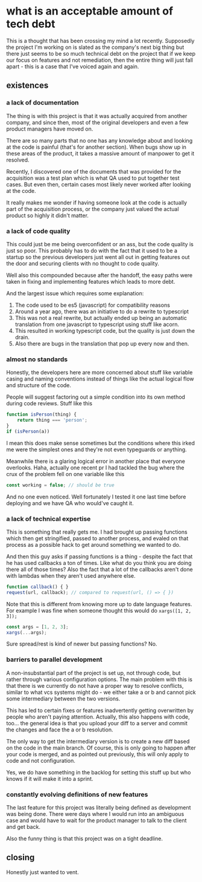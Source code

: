 # what is an acceptable amount of tech debt

This is a thought that has been crossing my mind a lot recently. Supposedly the project
I'm working on is slated as the company's next big thing but there just seems to
be so much technical debt on the project that if we keep our focus on features
and not remediation, then the entire thing will just fall apart - this is a case
that I've voiced again and again.

## existences

### a lack of documentation

The thing is with this project is that it was actually acquired from another company,
and since then, most of the original developers and even a few product managers have
moved on.

There are so many parts that no one has any knowledge about and looking at the code
is painful (that's for another section). When bugs show up in these areas of the
product, it takes a massive amount of manpower to get it resolved.

Recently, I discovered one of the documents that was provided for the acquisition
was a test plan which is what QA used to put together test cases. But even then,
certain cases most likely never worked after looking at the code.

It really makes me wonder if having someone look at the code is actually part of
the acquisition process, or the company just valued the actual product so highly
it didn't matter.

### a lack of code quality

This could just be me being overconfident or an ass, but the code quality is just
so poor. This probably has to do with the fact that it used to be a startup so
the previous developers just went all out in getting features out the door and securing
clients with no thought to code quality.

Well also this compounded because after the handoff, the easy paths were taken in
fixing and implementing features which leads to more debt.

And the largest issue which requires some explanation:

1. The code used to be es5 (javascript) for compatibility reasons
2. Around a year ago, there was an initiative to do a rewrite to typescript
3. This was not a real rewrite, but actually ended up being an automatic translation
   from one javascript to typescript using stuff like acorn.
4. This resulted in working typescript code, but the quality is just down the drain.
5. Also there are bugs in the translation that pop up every now and then.

### almost no standards

Honestly, the developers here are more concerned about stuff like variable casing
and naming conventions instead of things like the actual logical flow and structure
of the code.

People will suggest factoring out a simple condition into its own method during
code reviews. Stuff like this

```javascript
function isPerson(thing) {
    return thing === 'person';
}
if (isPerson(a))
```

I mean this does make sense sometimes but the conditions where this irked me were
the simplest ones and they're not even typeguards or anything.

Meanwhile there is a glaring logical error in another place that everyone overlooks.
Haha, actually one recent pr I had tackled the bug where the crux of the problem
fell on one variable like this

```javascript
const working = false; // should be true
```

And no one even noticed. Well fortunately I tested it one last time before deploying
and we have QA who would've caught it.

### a lack of technical expertise

This is something that really gets me. I had brought up passing functions which
then get stringified, passed to another process, and evaled on that process as a
possible hack to get around something we wanted to do.

And then this guy asks if passing functions is a thing - despite the fact that
he has used callbacks a ton of times. Like what do you think you are doing there
all of those times? Also the fact that a lot of the callbacks aren't done with
lambdas when they aren't used anywhere else.

```javascript
function callback() { }
request(url, callback); // compared to request(url, () => { })
```

Note that this is different from knowing more up to date language features. For example
I was fine when someone thought this would do `xargs([1, 2, 3]);`

```javascript
const args = [1, 2, 3];
xargs(...args);
```

Sure spread/rest is kind of newer but passing functions? No.

### barriers to parallel development

A non-insubstantial part of the project is set up, not through code, but rather through
various configuration options. The main problem with this is that there is we currently
do not have a proper way to resolve conflicts, similar to what vcs systems might
do - we either take a or b and cannot pick some intermediary between the two versions.

This has led to certain fixes or features inadvertently getting overwritten by people
who aren't paying attention. Actually, this also happens with code, too... the
general idea is that you upload your diff to a server and commit the changes and
face the a or b resolution.

The only way to get the intermediary version is to create a new diff based on the
code in the main branch. Of course, this is only going to happen after your code
is merged, and as pointed out previously, this will only apply to code and not
configuration.

Yes, we do have something in the backlog for setting this stuff up but who knows
if it will make it into a sprint.

### constantly evolving definitions of new features

The last feature for this project was literally being defined as development was
being done. There were days where I would run into an ambiguous case and would have
to wait for the product manager to talk to the client and get back.

Also the funny thing is that this project was on a tight deadline.

## closing

Honestly just wanted to vent.
